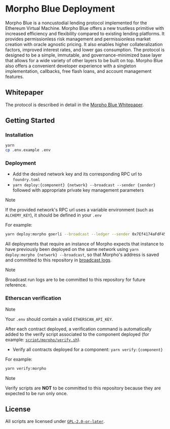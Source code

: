 # Morpho Blue Deployment

Morpho Blue is a noncustodial lending protocol implemented for the Ethereum Virtual Machine.
Morpho Blue offers a new trustless primitive with increased efficiency and flexibility compared to existing lending platforms.
It provides permissionless risk management and permissionless market creation with oracle agnostic pricing.
It also enables higher collateralization factors, improved interest rates, and lower gas consumption.
The protocol is designed to be a simple, immutable, and governance-minimized base layer that allows for a wide variety of other layers to be built on top.
Morpho Blue also offers a convenient developer experience with a singleton implementation, callbacks, free flash loans, and account management features.

## Whitepaper

The protocol is described in detail in the [Morpho Blue Whitepaper](./morpho-blue-whitepaper.pdf).

## Getting Started

### Installation

```bash
yarn
cp .env.example .env
```

### Deployment

- Add the desired network key and its corresponding RPC url to `foundry.toml`
- `yarn deploy:{component} {network} --broadcast --sender {sender}` followed with appropriate private key management parameters

> [!NOTE]
> If the provided network's RPC url uses a variable environment (such as `ALCHEMY_KEY`), it should be defined in your `.env`

For example:

```bash
yarn deploy:morpho goerli --broadcast --ledger --sender 0x7Ef4174aFdF4514F556439fa2822212278151Db6
```

All deployments that require an instance of Morpho expects that instance to have previously been deployed on the same network using `yarn deploy:morpho {network} --broadcast`, so that Morpho's address is saved and committed to this repository in [broadcast logs](./broadcast/DeployMorpho.sol/1/run-latest.json).

> [!NOTE]
> Broadcast run logs are to be committed to this repository for future reference.


### Etherscan verification

> [!NOTE]
> Your `.env` should contain a valid `ETHERSCAN_API_KEY`.

After each contract deployed, a verification command is automatically added to the verify script associated to the component deployed (for example: [`script/morpho/verify.sh`](script/morpho/verify.sh)).

- Verify all contracts deployed for a component: `yarn verify:{component}`

For example:

```bash
yarn verify:morpho
```

> [!NOTE]
> Verify scripts are **NOT** to be committed to this repository because they are expected to be run only once.


## License

All scripts are licensed under [`GPL-2.0-or-later`](./LICENSE).
